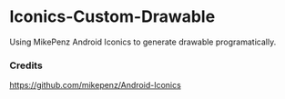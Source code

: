 # Iconics-Custom-Drawable

Using MikePenz Android Iconics to generate drawable programatically.







### Credits
https://github.com/mikepenz/Android-Iconics
